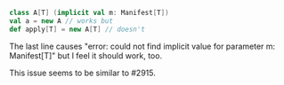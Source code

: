 ```scala
class A[T] (implicit val m: Manifest[T])
val a = new A // works but
def apply[T] = new A[T] // doesn't
```
The last line causes "error: could not find implicit value for parameter m: Manifest[T]" but I feel it should work, too.

This issue seems to be similar to #2915.

